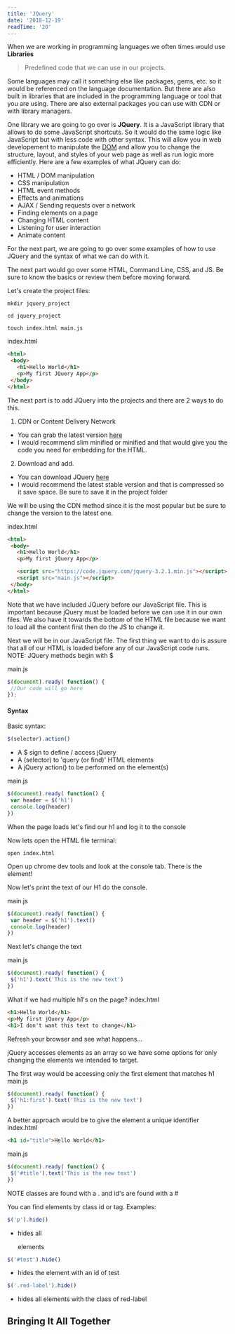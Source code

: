 ```yaml
---
title: 'JQuery'
date: '2018-12-19'
readTime: '20'
---
```


When we are working in programming languages we often times would use **Libraries**

> Predefined code that we can use in our projects.

Some languages may call it something else like packages, gems, etc. so it would be referenced on the language documentation. But there are also built in libraries that are included in the programming language or tool that you are using. There are also external packages you can use with CDN or with library managers.

One library we are going to go over is **JQuery**. It is a JavaScript library that allows to do some JavaScript shortcuts. So it would do the same logic like JavaScript but with less code with other syntax. This will allow you in web developement to manipulate the [DOM](https://hd-blog-henry-doan.vercel.app/posts/dom) and allow you to change the structure, layout, and styles of your web page as well as run logic more efficiently. Here are a few examples of what JQuery can do:
- HTML / DOM manipulation
- CSS manipulation
- HTML event methods
- Effects and animations
- AJAX / Sending requests over a network
- Finding elements on a page
- Changing HTML content
- Listening for user interaction
- Animate content

For the next part, we are going to go over some examples of how to use JQuery and the syntax of what we can do with it.

The next part would go over some HTML, Command Line, CSS, and JS. Be sure to know the basics or review them before moving forward.

Let's create the project files:
```
mkdir jquery_project
```
```
cd jquery_project
```
```
touch index.html main.js
```

index.html
```html
<html>
 <body>
   <h1>Hello World</h1>
   <p>My first JQuery App</p>
 </body>
</html>
```

The next part is to add JQuery into the projects and there are 2 ways to do this. 
1. CDN or Content Delivery Network
  - You can grab the latest version [here](https://releases.jquery.com/)
  - I would recommend slim minified or minified and that would give you the code you need for embedding for the HTML.
2. Download and add.
  - You can download JQuery [here](https://jquery.com/download/)
  - I would recommend the latest stable version and that is compressed so it save space. Be sure to save it in the project folder

We will be using the CDN method since it is the most popular but be sure to change the version to the latest one. 

index.html
```html
<html>
 <body>
   <h1>Hello World</h1>
   <p>My first jQuery App</p>

   <script src="https://code.jquery.com/jquery-3.2.1.min.js"></script>
   <script src="main.js"></script>
 </body>
</html>
```

Note that we have included JQuery before our JavaScript file. This is important because jQuery must be loaded before we can use it in our own files. We also have it towards the bottom of the HTML file because we want to load all the content first then do the JS to change it. 

Next we will be in our JavaScript file. The first thing we want to do is assure that all of our HTML is loaded before any of our JavaScript code runs.
NOTE: JQuery methods begin with $

main.js
```js
$(document).ready( function() {
 //Our code will go here
});
```

#### Syntax
Basic syntax:
```js
$(selector).action()
```
- A $ sign to define / access jQuery
- A (selector) to 'query (or find)' HTML elements
- A jQuery action() to be performed on the element(s)

main.js
```js
$(document).ready( function() {
 var header = $('h1')
 console.log(header)
})
```

When the page loads let's find our h1 and log it to the console

Now lets open the HTML file
terminal:
```
open index.html
```

Open up chrome dev tools and look at the console tab.  There is the element!

Now let's print the text of our H1 do the console.

main.js
```js
$(document).ready( function() {
 var header = $('h1').text()
 console.log(header)
})
```
Next let's change the text

main.js
```js
$(document).ready( function() {
 $('h1').text('This is the new text')
})
```

What if we had multiple h1's on the page?
index.html
```html
<h1>Hello World</h1>
<p>My first jQuery App</p>
<h1>I don't want this text to change</h1>
```

Refresh your browser and see what happens...

jQuery accesses elements as an array so we have some options for only changing the elements we intended to target.

The first  way would be accessing only the first element that matches h1
main.js
```js
$(document).ready( function() {
 $('h1:first').text('This is the new text')
})
```
A better approach would be to give the element a unique identifier
index.html
```html
<h1 id="title">Hello World</h1>
```

main.js
```js
$(document).ready( function() {
 $('#title').text('This is the new text')
})
```
NOTE classes are found with a . and id's are found with a #

You can find elements by class id or tag.
Examples:
```js
$('p').hide() 
```
  - hides all <p> elements
```js
$('#test').hide()
```
  - hides the element with an id of test
```js
$('.red-label').hide()
```
  - hides all elements with the class of red-label


## Bringing It All Together
